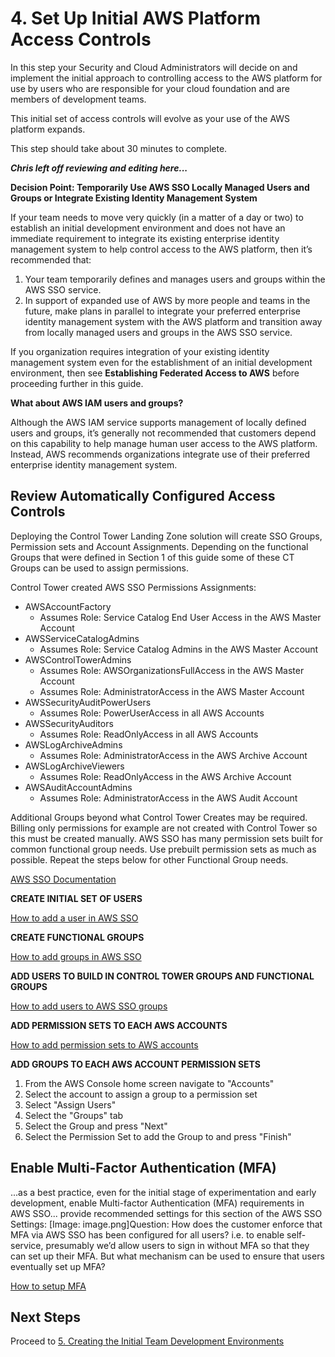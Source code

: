 # 4. Set Up Initial AWS Platform Access Controls

In this step your Security and Cloud Administrators will decide on and implement the initial approach to controlling access to the AWS platform for use by users who are responsible for your cloud foundation and are members of development teams.

This initial set of access controls will evolve as your use of the AWS platform expands.

This step should take about 30 minutes to complete.

***Chris left off reviewing and editing here...***

**Decision Point: Temporarily Use AWS SSO Locally Managed Users and Groups or Integrate Existing Identity Management System**

If your team needs to move very quickly (in a matter of a day or two) to establish an initial development environment and does not have an immediate requirement to integrate its existing enterprise identity management system to help control access to the AWS platform, then it’s recommended that:

1. Your team temporarily defines and manages users and groups within the AWS SSO service.
2. In support of expanded use of AWS by more people and teams in the future, make plans in parallel to integrate your preferred enterprise identity management system with the AWS platform and transition away from locally managed users and groups in the AWS SSO service.

If you organization requires integration of your existing identity management system even for the establishment of an initial development environment, then see **Establishing Federated Access to AWS** before proceeding further in this guide.

**What about AWS IAM users and groups?**

Although the AWS IAM service supports management of locally defined users and groups, it’s generally not recommended that customers depend on this capability to help manage human user access to the AWS platform. Instead, AWS recommends organizations integrate use of their preferred enterprise identity management system.

## Review Automatically Configured Access Controls

Deploying the Control Tower Landing Zone solution will create SSO Groups, Permission sets and Account Assignments.  Depending on the functional Groups that were defined in Section 1 of this guide some of these CT Groups can be used to assign permissions.

Control Tower created AWS SSO Permissions Assignments:

* AWSAccountFactory
    * Assumes Role: Service Catalog End User Access in the AWS Master Account
* AWSServiceCatalogAdmins
    * Assumes Role: Service Catalog Admins in the AWS Master Account
* AWSControlTowerAdmins
    * Assumes Role: AWSOrganizationsFullAccess in the AWS Master Account
    * Assumes Role: AdministratorAccess in the AWS Master Account
* AWSSecurityAuditPowerUsers
    * Assumes Role: PowerUserAccess in all AWS Accounts
* AWSSecurityAuditors
    * Assumes Role: ReadOnlyAccess in all AWS Accounts
* AWSLogArchiveAdmins
    * Assumes Role: AdministratorAccess in the AWS Archive Account
* AWSLogArchiveViewers
    * Assumes Role: ReadOnlyAccess in the AWS Archive Account
* AWSAuditAccountAdmins
    * Assumes Role: AdministratorAccess in the AWS Audit Account

Additional Groups beyond what Control Tower Creates may be required.  Billing only permissions for example are not created with Control Tower so this must be created manually.  AWS SSO has many permission sets built for common functional group needs.  Use prebuilt permission sets as much as possible.  Repeat the steps below for other Functional Group needs.

[AWS SSO Documentation](https://docs.aws.amazon.com/singlesignon/index.html)

**CREATE INITIAL SET OF USERS**

[How to add a user in AWS SSO](https://docs.aws.amazon.com/singlesignon/latest/userguide/addusers.html)

**CREATE FUNCTIONAL GROUPS**

[How to add groups in AWS SSO](https://docs.aws.amazon.com/singlesignon/latest/userguide/addgroups.html)

**ADD USERS TO BUILD IN CONTROL TOWER GROUPS AND FUNCTIONAL GROUPS**

[How to add users to AWS SSO groups](https://docs.aws.amazon.com/singlesignon/latest/userguide/adduserstogroups.html)

**ADD PERMISSION SETS TO EACH AWS ACCOUNTS**

[How to add permission sets to AWS accounts](https://docs.aws.amazon.com/singlesignon/latest/userguide/howtocreatepermissionset.html)

**ADD GROUPS TO EACH AWS ACCOUNT PERMISSION SETS**

1. From the AWS Console home screen navigate to "Accounts"
2. Select the account to assign a group to a permission set
3. Select "Assign Users"
4. Select the "Groups" tab
5. Select the Group and press "Next"
6. Select the Permission Set to add the Group to and press "Finish"

## Enable Multi-Factor Authentication (MFA)

...as a best practice, even for the initial stage of experimentation and early development, enable Multi-factor Authentication (MFA) requirements in AWS SSO... provide recommended settings for this section of the AWS SSO Settings:
[Image: image.png]Question: How does the customer enforce that MFA via AWS SSO has been configured for all users? i.e. to enable self-service, presumably we’d allow users to sign in without MFA so that they can set up their MFA. But what mechanism can be used to ensure that users eventually set up MFA?

[How to setup MFA](https://docs.aws.amazon.com/singlesignon/latest/userguide//enable-mfa.html)

## Next Steps

Proceed to [5. Creating the Initial Team Development Environments](2-5-create-team-dev-environments.md)
